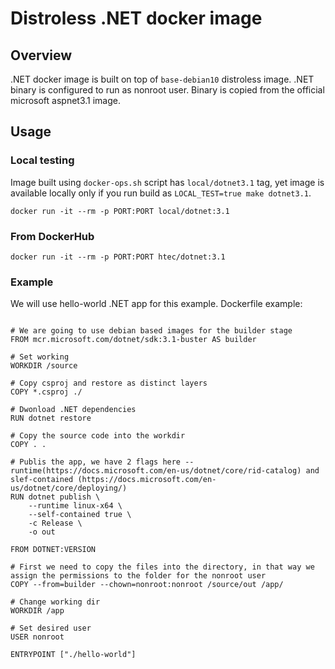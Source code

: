 # Distroless .NET docker image

## Overview
.NET docker image is built on top of `base-debian10` distroless image. .NET binary is configured to run as nonroot user. Binary is copied from the official microsoft aspnet3.1 image.

## Usage 

### Local testing

Image built using `docker-ops.sh` script has `local/dotnet3.1` tag, yet image is available locally only if you run 
build as `LOCAL_TEST=true make dotnet3.1`.
```
docker run -it --rm -p PORT:PORT local/dotnet:3.1
```

### From DockerHub

```
docker run -it --rm -p PORT:PORT htec/dotnet:3.1
```

### Example

We will use hello-world .NET app for this example.
Dockerfile example:

```

# We are going to use debian based images for the builder stage
FROM mcr.microsoft.com/dotnet/sdk:3.1-buster AS builder

# Set working
WORKDIR /source

# Copy csproj and restore as distinct layers
COPY *.csproj ./

# Dwonload .NET dependencies
RUN dotnet restore

# Copy the source code into the workdir
COPY . .

# Publis the app, we have 2 flags here --runtime(https://docs.microsoft.com/en-us/dotnet/core/rid-catalog) and slef-contained (https://docs.microsoft.com/en-us/dotnet/core/deploying/)
RUN dotnet publish \
    --runtime linux-x64 \
    --self-contained true \
    -c Release \
    -o out

FROM DOTNET:VERSION

# First we need to copy the files into the directory, in that way we assign the permissions to the folder for the nonroot user
COPY --from=builder --chown=nonroot:nonroot /source/out /app/

# Change working dir
WORKDIR /app

# Set desired user
USER nonroot

ENTRYPOINT ["./hello-world"]


```